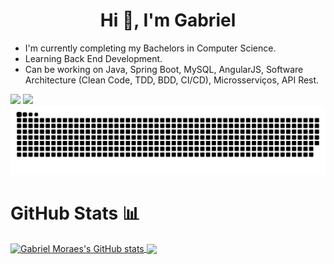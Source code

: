 <h1 align="center">Hi 👋, I'm Gabriel</a></h1>

* I'm currently completing my Bachelors in Computer Science.
* Learning Back End Development.
* Can be working on Java, Spring Boot, MySQL, AngularJS, Software Architecture (Clean Code, TDD, BDD, CI/CD), Microsserviços, API Rest.


<div> 
  <a href = "mailto:moraisgabriel274@gmail.com"><img src="https://img.shields.io/badge/-Gmail-%23333?style=for-the-badge&logo=gmail&logoColor=white" target="_blank"></a>
  <a href="https://www.linkedin.com/in/gabrielmoraes12/" target="_blank"><img src="https://img.shields.io/badge/-LinkedIn-%230077B5?style=for-the-badge&logo=linkedin&logoColor=white" target="_blank"></a> 
</div>


<div align="center">
  <a href="https://1999azzar.github.io/1999AZZAR/">
  <img  src="https://github.com/1999AZZAR/1999AZZAR/blob/main/resources/img/grid-snake.svg"
       alt="snake" /></a>
</div>


<h1>GitHub Stats 📊</h1>
 
<a href="https://github.com/gabrielmorais2/github-readme-stats">
  <img align="center" src="https://github-readme-stats.vercel.app/api?username=gabrielmorais2&show_icons=true&include_all_commits=true&theme=midnight-purple&hide_border=true" alt="Gabriel Moraes's GitHub stats"/>
</a>
<a href="https://github.com/gabrielmorais2/github-readme-stats">
  <img align="center" src="https://github-readme-stats.vercel.app/api/top-langs/?username=gabrielmorais2&theme=midnight-purple&layout=compact&hide_border=true&count_private=true" />
</a>

